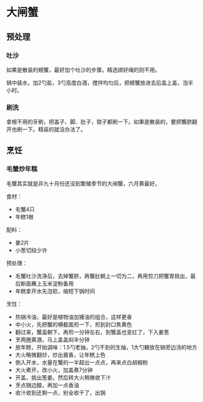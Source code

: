 # 大闸蟹

## 预处理

### 吐沙

如果是散装的螃蟹，最好加个吐沙的步骤。精选绑好绳的则不用。

锅中装水，加2勺盐，3勺高度白酒，搅拌均匀后，把螃蟹放进去后盖上盖，泡半小时。

### 刷洗

拿根不用的牙刷，把盖子、脚、肚子，钳子都刷一下。如果是散装的，要把蟹脐翻开也刷一下。精装的就没办法了。

## 烹饪

### 毛蟹炒年糕

毛蟹其实就是非九十月份还没到繁殖季节的大闸蟹，六月黄最好。

食材：
- 毛蟹4只
- 年糕1根

配料：
- 姜2片
- 小葱切段少许

预处理：
- 毛蟹吐沙洗净后，去掉蟹脐，再蟹肚朝上一切为二，再用剪刀把蟹胃挑出，最后断面蘸上玉米淀粉备用
- 年糕拿开水先泡软，缩短下锅时间

烹饪：
- 热锅冷油，最好是植物油加猪油的组合，这样更香
- 中小火，先把蟹的横截面煎一下，煎到封口焦黄色
- 翻过来，蟹盖朝下，再煎一分钟左右，到蟹盖也变红了，下入姜葱
- 烹两圈黄酒，马上盖盖焖半分钟
- 放年糕，开始调味：1.5勺老抽，2勺不到的生抽，1大勺糖放在锅旁边汤的地方
- 大火略微翻炒，炒出酱香，让年糕上色
- 倒入开水，水量在蟹的一半超出一点点，再来点白胡椒粉
- 大火煮开，改小火，加盖煮7分钟
- 开盖，挑出葱姜。然后转大火稍微收下汁
- 烹点锅边醋，再加一点香油
- 收汁收到还剩一点，别全收干了，出锅
